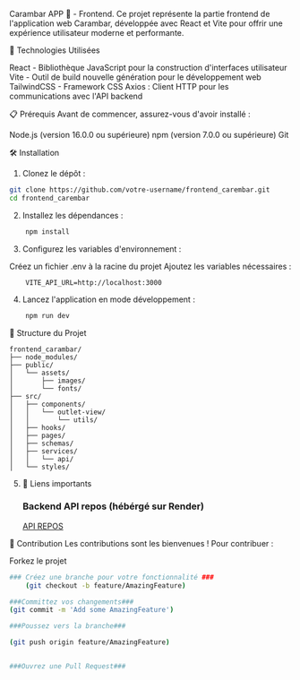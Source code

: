 Carambar APP 🍬 - Frontend.
Ce projet représente la partie frontend de l'application web Carambar, développée avec React et Vite pour offrir une expérience utilisateur moderne et performante.

🚀 Technologies Utilisées

React - Bibliothèque JavaScript pour la construction d'interfaces utilisateur
Vite - Outil de build nouvelle génération pour le développement web
TailwindCSS - Framework CSS 
Axios : Client HTTP pour les communications avec l'API backend

📋 Prérequis
Avant de commencer, assurez-vous d'avoir installé :

Node.js (version 16.0.0 ou supérieure)
npm (version 7.0.0 ou supérieure)
Git

🛠️ Installation

1. Clonez le dépôt :

```bash
git clone https://github.com/votre-username/frontend_carembar.git
cd frontend_carembar
```

2. Installez les dépendances :

``` bash
    npm install
```

3. Configurez les variables d'environnement :


Créez un fichier .env à la racine du projet
Ajoutez les variables nécessaires :

```env
    VITE_API_URL=http://localhost:3000
```

4. Lancez l'application en mode développement :

```bash
    npm run dev
```

📂 Structure du Projet
```
frontend_carambar/
├── node_modules/
├── public/
│   └── assets/
│       ├── images/
│       └── fonts/
├── src/
│   ├── components/
│   │   └── outlet-view/
│   │       └── utils/
│   ├── hooks/
│   ├── pages/
│   ├── schemas/
│   ├── services/
│   │   └── api/
│   └── styles/
```

5. 🚀 Liens importants
     ### Backend API repos (hébérgé sur Render)
      [API REPOS](https://github.com/nilsw13/api_carembar)

🤝 Contribution
Les contributions sont les bienvenues ! Pour contribuer :

Forkez le projet

```bash
### Créez une branche pour votre fonctionnalité ### 
    (git checkout -b feature/AmazingFeature)

###Committez vos changements### 
(git commit -m 'Add some AmazingFeature')

###Poussez vers la branche###

(git push origin feature/AmazingFeature)


###Ouvrez une Pull Request###
```
